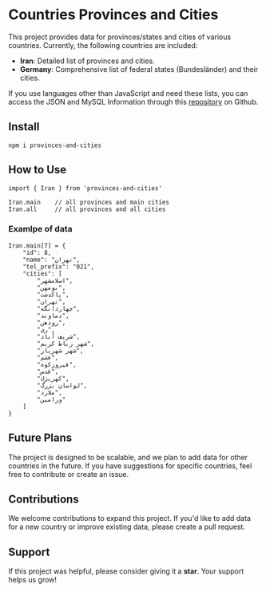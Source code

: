 # Countries Provinces and Cities

This project provides data for provinces/states and cities of various countries. Currently, the following countries are included:

- **Iran**: Detailed list of provinces and cities.
- **Germany**: Comprehensive list of federal states (Bundesländer) and their cities.

If you use languages other than JavaScript and need these lists, you can access the JSON and MySQL Information through this [repository](https://github.com/mohammad-prb/provinces-and-cities) on Github.

## Install
    npm i provinces-and-cities

## How to Use
    import { Iran } from 'provinces-and-cities'
    
    Iran.main    // all provinces and main cities
    Iran.all     // all provinces and all cities

### Examlpe of data
    Iran.main[7] = {
        "id": 8,
        "name": "تهران",
        "tel_prefix": "021",
        "cities": [
            "اسلامشهر",
            "بومهن",
            "پاكدشت",
            "تهران",
            "چهاردانگه",
            "دماوند",
            "رودهن",
            "ري",
            "شريف آباد",
            "شهر رباط كريم",
            "شهر شهريار",
            "فشم",
            "فيروزكوه",
            "قدس",
            "كهريزك",
            "لواسان بزرگ",
            "ملارد",
            "ورامين"
        ]
    }

## Future Plans
The project is designed to be scalable, and we plan to add data for other countries in the future. If you have suggestions for specific countries, feel free to contribute or create an issue.

## Contributions
We welcome contributions to expand this project. If you'd like to add data for a new country or improve existing data, please create a pull request.

## Support
If this project was helpful, please consider giving it a **star**. Your support helps us grow!
